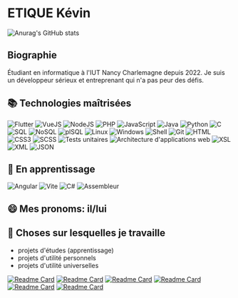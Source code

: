 # ETIQUE Kévin 
![Anurag's GitHub stats](https://github-readme-stats.vercel.app/api?username=EtiqueKevin&show_icons=true&theme=tokyonight)

## Biographie
Étudiant en informatique à l'IUT Nancy Charlemagne depuis 2022. Je suis un développeur sérieux et entreprenant qui n'a pas peur des défis.

## 📚 Technologies maîtrisées 

![Flutter](https://img.shields.io/badge/Flutter-02569B?logo=flutter&logoColor=white)
![VueJS](https://img.shields.io/badge/VueJS-4FC08D?logo=vue.js&logoColor=white)
![NodeJS](https://img.shields.io/badge/NodeJS-339933?logo=node.js&logoColor=white)
![PHP](https://img.shields.io/badge/PHP-777BB4?logo=php&logoColor=white)
![JavaScript](https://img.shields.io/badge/JavaScript-F7DF1E?logo=javascript&logoColor=black)
![Java](https://img.shields.io/badge/Java-007396?logo=java&logoColor=white)
![Python](https://img.shields.io/badge/Python-3776AB?logo=python&logoColor=white)
![C](https://img.shields.io/badge/C-A8B9CC?logo=c&logoColor=white)
![SQL](https://img.shields.io/badge/SQL-4479A1?logo=sql&logoColor=white)
![NoSQL](https://img.shields.io/badge/NoSQL-005571?logo=nosql&logoColor=white)
![plSQL](https://img.shields.io/badge/plSQL-336791?logo=oracle&logoColor=white)
![Linux](https://img.shields.io/badge/Linux-FCC624?logo=linux&logoColor=black)
![Windows](https://img.shields.io/badge/Windows-0078D6?logo=windows&logoColor=white)
![Shell](https://img.shields.io/badge/Shell-4EAA25?logo=gnu-bash&logoColor=white)
![Git](https://img.shields.io/badge/Git-F05032?logo=git&logoColor=white)
![HTML](https://img.shields.io/badge/HTML-E34F26?logo=html5&logoColor=white)
![CSS3](https://img.shields.io/badge/CSS3-1572B6?logo=css3&logoColor=white)
![SCSS](https://img.shields.io/badge/SCSS-CC6699?logo=sass&logoColor=white)
![Tests unitaires](https://img.shields.io/badge/Tests_unitaires-6DB33F?logo=jest&logoColor=white)
![Architecture d'applications web](https://img.shields.io/badge/Architecture_d'applications_web-0078D4?logo=microsoft&logoColor=white)
![XSL](https://img.shields.io/badge/XSL-FF6600?logo=w3c&logoColor=white)
![XML](https://img.shields.io/badge/XML-FF6600?logo=xml&logoColor=white)
![JSON](https://img.shields.io/badge/JSON-000000?logo=json&logoColor=white)

## 🌱 En apprentissage

![Angular](https://img.shields.io/badge/Angular-DD0031?logo=angular&logoColor=white)
![Vite](https://img.shields.io/badge/Vite-646CFF?logo=vite&logoColor=white)
![C#](https://img.shields.io/badge/C%23-239120?logo=c-sharp&logoColor=white)
![Assembleur](https://img.shields.io/badge/Assembleur-007ACC?logo=assemblyscript&logoColor=white)

## 😄 Mes pronoms: il/lui


## 🔭 Choses sur lesquelles je travaille
- projets d'études (apprentissage)
- projets d'utilité personnels
- projets d'utilité universelles


[![Readme Card](https://github-readme-stats.vercel.app/api/pin/?username=EtiqueKevin&repo=SAE-WebDirectory)](https://github.com/EtiqueKevin/SAE-WebDirectory)
[![Readme Card](https://github-readme-stats.vercel.app/api/pin/?username=EtiqueKevin&repo=lethalModTurret)](https://github.com/EtiqueKevin/lethalModTurret)
[![Readme Card](https://github-readme-stats.vercel.app/api/pin/?username=EtiqueKevin&repo=NRV-Atelier-web-1)](https://github.com/EtiqueKevin/NRV-Atelier-web-1)
[![Readme Card](https://github-readme-stats.vercel.app/api/pin/?username=EtiqueKevin&repo=Stan_horraire_flutter)](https://github.com/EtiqueKevin/Stan_horraire_flutter)
[![Readme Card](https://github-readme-stats.vercel.app/api/pin/?username=EtiqueKevin&repo=projet-tutore)](https://github.com/EtiqueKevin/projet-tutore)
[![Readme Card](https://github-readme-stats.vercel.app/api/pin/?username=EtiqueKevin&repo=toubeelib)](https://github.com/EtiqueKevin/toubeelib)

